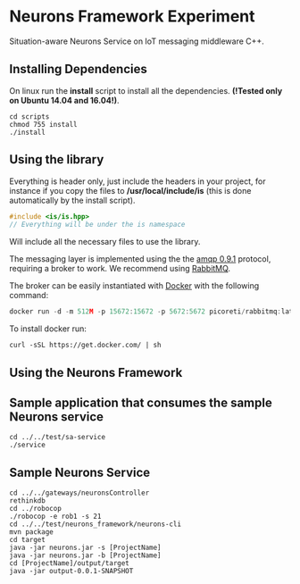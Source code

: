 Neurons Framework Experiment
===================

Situation-aware Neurons Service on IoT messaging middleware C++. 

Installing Dependencies
-----------------
On linux run the **install** script to install all the dependencies. 
**(!Tested only on Ubuntu 14.04 and 16.04!)**.

```shell
cd scripts
chmod 755 install
./install
```

Using the library
-----------------
Everything is header only, just include the headers in your project, for instance if
you copy the files to **/usr/local/include/is** (this is done automatically by the install script).

```c++
#include <is/is.hpp>
// Everything will be under the is namespace
```
Will include all the necessary files to use the library.

The messaging layer is implemented using the the 
[amqp 0.9.1](https://www.rabbitmq.com/specification.html) protocol, 
requiring a broker to work. We recommend using [RabbitMQ](https://www.rabbitmq.com/).

The broker can be easily instantiated with [Docker](https://www.docker.com/) with the following command:
```c++
docker run -d -m 512M -p 15672:15672 -p 5672:5672 picoreti/rabbitmq:latest
```
To install docker run: 
```shell
curl -sSL https://get.docker.com/ | sh
```

Using the Neurons Framework
-----------------

Sample application that consumes the sample Neurons service
-----------------
```shell
cd ../../test/sa-service
./service
```

Sample Neurons Service
-----------------
```shell
cd ../../gateways/neuronsController
rethinkdb
cd ../robocop
./robocop -e rob1 -s 21
cd ../../test/neurons_framework/neurons-cli
mvn package
cd target
java -jar neurons.jar -s [ProjectName]
java -jar neurons.jar -b [ProjectName]
cd [ProjectName]/output/target
java -jar output-0.0.1-SNAPSHOT
```
